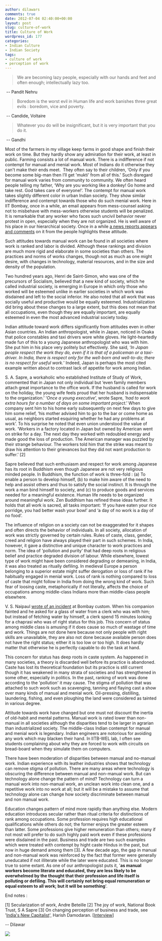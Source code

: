 ```yaml
---
author: dilawars
comments: true
date: 2012-07-04 02:40:00+00:00
layout: post
slug: culture-of-work
title: Culture of Work
wordpress_id: 177
categories:
- Indian Culture
- Indian Society
tags:
- culture of work
- perception of work
---
```





> We are becoming lazy people, especially with our hands and feet and often enough; intellectually lazy too.




 -- Pandit Nehru




> Boredom is the worst evil in Human life and work banishes three great evils : boredom, vice and poverty.




 -- Candide, Voltaire




> Whatever you do will be insignificant, but it is very important that you do it.




 -- Gandhi




<!-- more -->

Most of the farmers in my village keep farms in good shape and finish their work on time. But they hardly show any admiration for their work, at least in public. Farming consists a lot of manual work. There is a indifference if not contempt for manual and menial work. Most of Indians do it otherwise they can't make their ends meet.  They often say to their children, ‘Only if you become some big-man then I’ll get 'mukti' from all of this.' Such disregard for manual work varies from community to community. We often heard people telling my father, ‘Why are you working like a donkey! Go home and take rest. God takes care of everyone!’. The contempt for manual work takes slightly different color in urban Indian society. They show similar indifference and contempt towards those who do such menial work. Here in IIT Bombay, once in a while, an email appears from mess-counsel asking not to misbehave with mess-workers otherwise students will be penalized. It is remarkable that any worker who faces such uncivil behavior never protest in open, especially when they are not organized. He is well aware of his place in our hierarchical society. Once in a while [a news reports appears and comments](http://articles.timesofindia.indiatimes.com/2010-11-01/uk/28243687_1_immigration-cap-indian-immigrant-uk) on it from the people highlights these attitude.

Such attitudes towards manual work can be found in all societies where work is ranked and labor is divided. Although these rankings and division are much more rigid and elaborate in some societies than others. The practices and norms of works changes, though not as much as one might desire, with changes in technology, material resources, and in the size and density of the population.

Two hundred years ago, Henri de Saint-Simon, who was one of the precursors of Socialism, believed that a new kind of society, which he called industrial society, is emerging in Europe in which only those who worked will be esteemed unlike in earlier societies in which work was disdained and left to the social inferior. He also noted that all work that was socially useful and productive would be equally esteemed. Industrialization did bring about these changes to a large extent, but this does not mean that all occupations, even though they are equally important, are equally esteemed in even the most advanced industrial society today.

Indian attitude toward work differs significantly from attitudes even in other Asian countries. An Indian anthropologist, while in Japan, noticed in Osaka that police constables and taxi drivers wore white gloves. He light-heartedly made fun of this to a young Japanese anthropologist who was with him. She put him in his place very politely but effectively. She said, ‘_In Japan people respect the work they do, even if it is that of a policeman or a taxi-driver. In India, there is respect only for the well-born and well-to-do; there is no respect for useful work._’ Indeed, Japan is perhaps the most cited example written about to contrast lack of appetite for work among Indian.

S. A. Sapre, a workaholic who established Institute of Study of Work, commented that in Japan not only individual but ‘even family members attach great importance to the office work. If the husband is called for work on the holiday, the young wife feels proud that her husband is indispensable to the organization.’ ‘_Once a young executive_’, wrote Sapre, ‘_had to work extra hours for a number of days on some important project_.’ When company sent him to his home early subsequently on next few days to give him some relief, ‘his mother advised him to go to the bar or come home as usual, as neighbors started esquiring whether he had any problems at work’. To his surprise he noted that even union understood the value of work. ‘Workers in a factory located in Japan but owned by American went on strike for a day. The next day they worked with redoubled energy and made good the loss of production. The American manager was puzzled by their strange behaviour. The workers told him that the strike was meant to draw his attention to their grievances but they did not want production to suffer.’ [2]

Sapre believed that such enthusiasm and respect for work among Japanese has its root in Buddhism even though Japanese are not very religious minded people. In Buddhism, the function of work is three-fold : (a) To enable a person to develop himself, (b) to make him aware of the need to help and assist others and thus to satisfy the social instinct. It is through the work a man bind himself to society, and (c) to produce goods and services needed for a meaningful existence. Human life needs to be organized around meaningful work. Zen Buddhism has refined these ideas further. It holds that all work is sacred, all tasks important: ‘If you have eaten your rice porridge, you had better wash your bowl’ and ‘a day of no work is a day of no food’.

The influence of religion on a society can not be exaggerated for it shapes and often directs the behavior of individuals. In all society, allocation of work was strictly governed by certain rules. Rules of caste, class, gender, creed and religion have always played their part in such schemes. In India, however, it gave a distinctive and unique character to work practices and norm. The idea of 'pollution and purity’ that had deep roots in religious belief and practice degraded division of labour. While elsewhere, lowest type of work might have been considered degrading or demeaning, in India, it was also treated as ritually defiling. In medieval Europe a person belonging to a superior estate might suffer derogation or loss of rank if he habitually engaged in menial work. Loss of rank is nothing compared to loss of caste that might follow in India from doing the wrong kind of work. Such fear of loosing caste, metaphorically if not literally, affects the choice of occupations among middle-class Indians more than middle-class people elsewhere.

V. S. Naipaul [wrote of an incident](http://articles.economictimes.indiatimes.com/2002-02-05/news/27349922_1_darkness-glass-sir-vidia) at Bombay custom. When his companion fainted and he asked for a glass of water from a clerk who was with him; but instead of fetching water by himself, a clerk spend 15 minutes looking for a chaprasi who was of right status for this job. This concern of status among middle class is amusing if it does cause so much of wastage of time and work. Things are not done here because not only people with right skills are unavailable, they are also not done because available person does not have the right status; either it is too low or too high. It does hardly matter that otherwise he is perfectly capable to do the task at hand.

This concern for status has deep roots in caste system. As happened in many societies, a theory is discarded well before its practice is abandoned. Caste has lost its theoretical foundation but its practice is still current though it has weakened in many strata of societies and has strengthened in some other, especially in politics. In the past, ranking of work was done according to the 'pollution' it may cause. The stigma of pollution that was attached to such work such as scavenging, tanning and flaying cast a show over many kinds of manual and menial work. Oil-pressing, distilling, laundering, fishing, and even ploughing the land were considered as tainted in various degree.

Attitude towards work have changed but one must not discount the inertia of old-habit and mental patterns. Manual work is rated lower than non-manual in all societies although the disparities tend to be larger in agrarian than industrialized society. The middle-class Indian contempt for manual and menial work is legendary. Indian engineers are notorious for avoiding any work which may blacken their hand. In IITB-WEL lab, I often see students complaining about why they are forced to work with circuits on bread-board when they simulate them on computers.

There have been moderation of disparities between manual and no-manual work. Indian experience with its leather industries shows that technology can remove stigma of pollution. There are many areas where technology is obscuring the difference between manual and non-manual work. But can technology alone change the pattern of mind? Technology can turn a manual work into non-manual work, an unclean work into clean one, and a repetitive work into no work at all; but it will be a mistake to assume that technology alone can change how society discriminate between manual and non manual work.

Education changes pattern of mind more rapidly than anything else. Modern education introduces secular rather than ritual criteria for distinctions of rank among occupations. Some profession requires high educational qualifications while others do not; the former enjoys the greater esteem than latter. Some professions give higher remuneration than others; many if not most will prefer to do such highly paid work even if these professions were disdained in the past. Business and trade are two such examples which were treated with contempt by hight caste Hindus in the past, but now in huge demand among them [3]. A few decade ago, the gap in manual and non-manual work was reinforced by the fact that former were generally uneducated if not illiterate while the later were educated. This is no longer true to some extant. As one of our anthropologist puts it, '**as manual workers become literate and educated, they are less likely to be overwhelmed by the thought that their profession and life itself is polluting or defiling. This will certainly not bring equal remuneration or equal esteem to all work; but it will be something**'.

End notes :

[1] Secularization of work, Andre Beteille
[2] The joy of work, National Book Trust, S A Sapre
[3] On changing perception of business and trade, see '[India's New Capitalist](http://www.opendemocracy.net/openindia/yogesh-joshi/book-review-new-capitalists-caste-business-and-industry-in-modern-nation)', Harish Damodaran. [[Interview](http://www.opendemocracy.net/openindia/yogesh-joshi/book-review-new-capitalists-caste-business-and-industry-in-modern-nation)]

--
Dilawar






![](https://blogger.googleusercontent.com/tracker/3794193585985230867-7033324821726991058?l=dilawarsays.blogspot.com)
